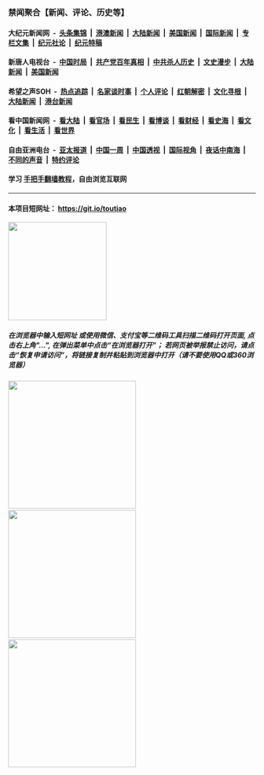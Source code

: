 ### 禁闻聚合【新闻、评论、历史等】

#### 大纪元新闻网 &nbsp;-&nbsp; [头条集锦](indexes/E头条集锦.md?t=02032255) &nbsp;|&nbsp; [港澳新闻](indexes/E港澳新闻.md?t=02032255)  &nbsp;|&nbsp; [大陆新闻](indexes/E大陆新闻.md?t=02032255) &nbsp;|&nbsp; [美国新闻](indexes/E美国新闻.md?t=02032255) &nbsp;|&nbsp; [国际新闻](indexes/E国际新闻.md?t=02032255) &nbsp;|&nbsp; [专栏文集](indexes/E专栏文集.md?t=02032255) &nbsp;|&nbsp; [纪元社论](indexes/E纪元社论.md?t=02032255) &nbsp;|&nbsp; [纪元特稿](indexes/E纪元特稿.md?t=02032255) 

#### 新唐人电视台 &nbsp;-&nbsp; [中国时局](indexes/N中国时局.md?t=02032255) &nbsp;|&nbsp; [共产党百年真相](indexes/N共产党百年真相.md?t=02032255) &nbsp;|&nbsp; [中共杀人历史](indexes/N中共杀人历史.md?t=02032255) &nbsp;|&nbsp; [文史漫步](indexes/N文史漫步.md?t=02032255) &nbsp;|&nbsp; [大陆新闻](indexes/N大陆新闻.md?t=02032255) &nbsp;|&nbsp; [美国新闻](indexes/N美国新闻.md?t=02032255)

#### 希望之声SOH &nbsp;-&nbsp; [热点追踪](indexes/H热点追踪.md?t=02032255) &nbsp;|&nbsp; [名家谈时事](indexes/H名家谈时事.md?t=02032255) &nbsp;|&nbsp; [个人评论](indexes/H个人评论.md?t=02032255)  &nbsp;|&nbsp; [红朝解密](indexes/H红朝解密.md?t=02032255) &nbsp;|&nbsp; [文化寻根](indexes/H文化寻根.md?t=02032255) &nbsp;|&nbsp; [大陆新闻](indexes/H大陆新闻.md?t=02032255) &nbsp;|&nbsp; [港台新闻](indexes/H港台新闻.md?t=02032255)

#### 看中国新闻网 &nbsp;-&nbsp; [看大陆](indexes/S看大陆.md?t=02032255) &nbsp;|&nbsp; [看官场](indexes/S看官场.md?t=02032255) &nbsp;|&nbsp; [看民生](indexes/S看民生.md?t=02032255)  &nbsp;|&nbsp; [看博谈](indexes/S看博谈.md?t=02032255) &nbsp;|&nbsp; [看财经](indexes/S看财经.md?t=02032255) &nbsp;|&nbsp; [看史海](indexes/S看史海.md?t=02032255) &nbsp;|&nbsp; [看文化](indexes/S看文化.md?t=02032255) &nbsp;|&nbsp; [看生活](indexes/S看生活.md?t=02032255) &nbsp;|&nbsp; [看世界](indexes/S看世界.md?t=02032255)

#### 自由亚洲电台 &nbsp;-&nbsp; [亚太报道](indexes/R亚太报道.md?t=02032255) &nbsp;|&nbsp; [中国一周](indexes/R中国一周.md?t=02032255) &nbsp;|&nbsp; [中国透视](indexes/R中国透视.md?t=02032255)  &nbsp;|&nbsp; [国际视角](indexes/R国际视角.md?t=02032255) &nbsp;|&nbsp; [夜话中南海](indexes/R夜话中南海.md?t=02032255) &nbsp;|&nbsp; [不同的声音](indexes/R不同的声音.md?t=02032255) &nbsp;|&nbsp; [特约评论](indexes/R特约评论.md?t=02032255)

#### 学习 [手把手翻墙教程](https://github.com/gfw-breaker/guides/wiki)，自由浏览互联网

----

#### 本项目短网址： https://git.io/toutiao
<img src="https://raw.githubusercontent.com/gfw-breaker/banned-news/master/scripts/img/qr.png" width="200px"/>  

##### 在浏览器中输入短网址 或使用微信、支付宝等二维码工具扫描二维码打开页面, 点击右上角"...", 在弹出菜单中点击“在浏览器打开”； 若网页被举报禁止访问，请点击“恢复申请访问”，将链接复制并粘贴到浏览器中打开（请不要使用QQ或360浏览器）

<img src="https://raw.githubusercontent.com/gfw-breaker/banned-news/master/scripts/img/1.png" width="260px"/> &nbsp; <img src="https://raw.githubusercontent.com/gfw-breaker/banned-news/master/scripts/img/2.png" width="260px"/> &nbsp; <img src="https://raw.githubusercontent.com/gfw-breaker/banned-news/master/scripts/img/3.png" width="260px"/>
